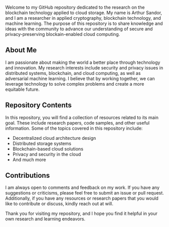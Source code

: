 Welcome to my GitHub repository dedicated to the research on the blockchain technology applied to cloud storage. My name is Arthur Sandor, and I am a researcher in applied cryptography, blockchain technology, and machine learning. The purpose of this repository is to share knowledge and ideas with the community to advance our understanding of secure and privacy-preserving blockain-enabled cloud computing.

## About Me

I am passionate about making the world a better place through technology and innovation. My research interests include security and privacy issues in distributed systems, blockchain, and cloud computing, as well as adversarial machine learning. I believe that by working together, we can leverage technology to solve complex problems and create a more equitable future.

## Repository Contents

In this repository, you will find a collection of resources related to its main goal. These include research papers, code samples, and other useful information. Some of the topics covered in this repository include:

- Decentralized cloud architecture design
- Distributed storage systems
- Blockchain-based cloud solutions
- Privacy and security in the cloud
- And much more

## Contributions

I am always open to comments and feedback on my work. If you have any suggestions or criticisms, please feel free to submit an issue or pull request. Additionally, if you have any resources or research papers that you would like to contribute or discuss, kindly reach out at will.

Thank you for visiting my repository, and I hope you find it helpful in your own research and learning endeavors.
